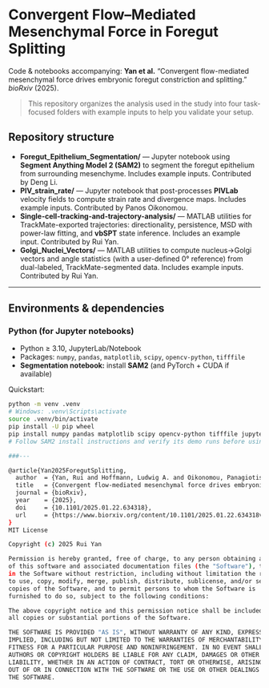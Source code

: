 # Convergent Flow–Mediated Mesenchymal Force in Foregut Splitting
Code & notebooks accompanying: **Yan et al.** “Convergent flow-mediated mesenchymal force drives embryonic foregut constriction and splitting.” *bioRxiv* (2025).

> This repository organizes the analysis used in the study into four task-focused folders with example inputs to help you validate your setup.

## Repository structure
- **Foregut_Epithelium_Segmentation/** — Jupyter notebook using **Segment Anything Model 2 (SAM2)** to segment the foregut epithelium from surrounding mesenchyme. Includes example inputs. Contributed by Deng Li.
- **PIV_strain_rate/** — Jupyter notebook that post-processes **PIVLab** velocity fields to compute strain rate and divergence maps. Includes example inputs. Contributed by Panos Oikonomou.
- **Single-cell-tracking-and-trajectory-analysis/** — MATLAB utilities for TrackMate-exported trajectories: directionality, persistence, MSD with power-law fitting, and **vbSPT** state inference. Includes an example input. Contributed by Rui Yan.
- **Golgi_Nuclei_Vectors/** — MATLAB utilities to compute nucleus→Golgi vectors and angle statistics (with a user-defined 0° reference) from dual-labeled, TrackMate-segmented data. Includes example inputs. Contributed by Rui Yan.

---

## Environments & dependencies

### Python (for Jupyter notebooks)
- Python ≥ 3.10, JupyterLab/Notebook
- Packages: `numpy`, `pandas`, `matplotlib`, `scipy`, `opencv-python`, `tifffile`
- **Segmentation notebook:** install **SAM2** (and PyTorch + CUDA if available)

Quickstart:
```bash
python -m venv .venv
# Windows: .venv\Scripts\activate
source .venv/bin/activate
pip install -U pip wheel
pip install numpy pandas matplotlib scipy opencv-python tifffile jupyter
# Follow SAM2 install instructions and verify its demo runs before using our notebook

###---

@article{Yan2025ForegutSplitting,
  author  = {Yan, Rui and Hoffmann, Ludwig A. and Oikonomou, Panagiotis and Li, Deng and Lee, ChangHee and Gill, Hasreet and Mongera, Alessandro and Nerurkar, Nandan L. and Mahadevan, L. and Tabin, Clifford J.},
  title   = {Convergent flow-mediated mesenchymal force drives embryonic foregut constriction and splitting},
  journal = {bioRxiv},
  year    = {2025},
  doi     = {10.1101/2025.01.22.634318},
  url     = {https://www.biorxiv.org/content/10.1101/2025.01.22.634318v2}
}
MIT License

Copyright (c) 2025 Rui Yan

Permission is hereby granted, free of charge, to any person obtaining a copy
of this software and associated documentation files (the "Software"), to deal
in the Software without restriction, including without limitation the rights
to use, copy, modify, merge, publish, distribute, sublicense, and/or sell
copies of the Software, and to permit persons to whom the Software is
furnished to do so, subject to the following conditions:

The above copyright notice and this permission notice shall be included in
all copies or substantial portions of the Software.

THE SOFTWARE IS PROVIDED "AS IS", WITHOUT WARRANTY OF ANY KIND, EXPRESS OR
IMPLIED, INCLUDING BUT NOT LIMITED TO THE WARRANTIES OF MERCHANTABILITY,
FITNESS FOR A PARTICULAR PURPOSE AND NONINFRINGEMENT. IN NO EVENT SHALL THE
AUTHORS OR COPYRIGHT HOLDERS BE LIABLE FOR ANY CLAIM, DAMAGES OR OTHER
LIABILITY, WHETHER IN AN ACTION OF CONTRACT, TORT OR OTHERWISE, ARISING FROM,
OUT OF OR IN CONNECTION WITH THE SOFTWARE OR THE USE OR OTHER DEALINGS IN
THE SOFTWARE.
